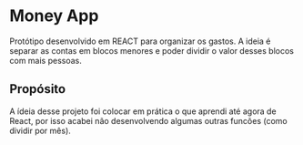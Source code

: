# Money App
Protótipo desenvolvido em REACT para organizar os gastos. A ideia é separar as contas em blocos menores e poder dividir o valor desses blocos com mais pessoas. 

## Propósito
A ídeia desse projeto foi colocar em prática o que aprendi até agora de React, por isso acabei não desenvolvendo algumas outras funcões (como dividir por mês).


